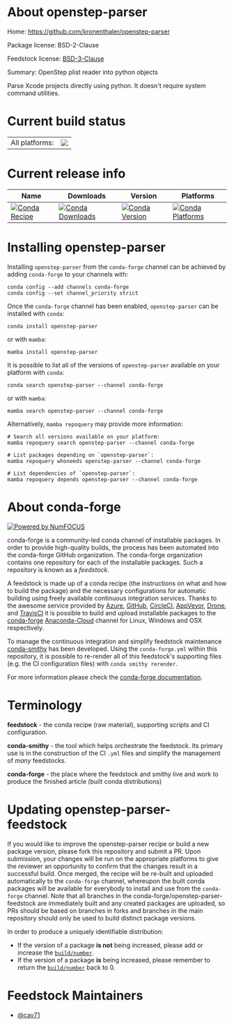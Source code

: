 About openstep-parser
=====================

Home: https://github.com/kronenthaler/openstep-parser

Package license: BSD-2-Clause

Feedstock license: [BSD-3-Clause](https://github.com/conda-forge/openstep-parser-feedstock/blob/main/LICENSE.txt)

Summary: OpenStep plist reader into python objects

Parse Xcode projects directly using python. It doesn't require system command utilities.


Current build status
====================


<table><tr><td>All platforms:</td>
    <td>
      <a href="https://dev.azure.com/conda-forge/feedstock-builds/_build/latest?definitionId=14160&branchName=main">
        <img src="https://dev.azure.com/conda-forge/feedstock-builds/_apis/build/status/openstep-parser-feedstock?branchName=main">
      </a>
    </td>
  </tr>
</table>

Current release info
====================

| Name | Downloads | Version | Platforms |
| --- | --- | --- | --- |
| [![Conda Recipe](https://img.shields.io/badge/recipe-openstep--parser-green.svg)](https://anaconda.org/conda-forge/openstep-parser) | [![Conda Downloads](https://img.shields.io/conda/dn/conda-forge/openstep-parser.svg)](https://anaconda.org/conda-forge/openstep-parser) | [![Conda Version](https://img.shields.io/conda/vn/conda-forge/openstep-parser.svg)](https://anaconda.org/conda-forge/openstep-parser) | [![Conda Platforms](https://img.shields.io/conda/pn/conda-forge/openstep-parser.svg)](https://anaconda.org/conda-forge/openstep-parser) |

Installing openstep-parser
==========================

Installing `openstep-parser` from the `conda-forge` channel can be achieved by adding `conda-forge` to your channels with:

```
conda config --add channels conda-forge
conda config --set channel_priority strict
```

Once the `conda-forge` channel has been enabled, `openstep-parser` can be installed with `conda`:

```
conda install openstep-parser
```

or with `mamba`:

```
mamba install openstep-parser
```

It is possible to list all of the versions of `openstep-parser` available on your platform with `conda`:

```
conda search openstep-parser --channel conda-forge
```

or with `mamba`:

```
mamba search openstep-parser --channel conda-forge
```

Alternatively, `mamba repoquery` may provide more information:

```
# Search all versions available on your platform:
mamba repoquery search openstep-parser --channel conda-forge

# List packages depending on `openstep-parser`:
mamba repoquery whoneeds openstep-parser --channel conda-forge

# List dependencies of `openstep-parser`:
mamba repoquery depends openstep-parser --channel conda-forge
```


About conda-forge
=================

[![Powered by
NumFOCUS](https://img.shields.io/badge/powered%20by-NumFOCUS-orange.svg?style=flat&colorA=E1523D&colorB=007D8A)](https://numfocus.org)

conda-forge is a community-led conda channel of installable packages.
In order to provide high-quality builds, the process has been automated into the
conda-forge GitHub organization. The conda-forge organization contains one repository
for each of the installable packages. Such a repository is known as a *feedstock*.

A feedstock is made up of a conda recipe (the instructions on what and how to build
the package) and the necessary configurations for automatic building using freely
available continuous integration services. Thanks to the awesome service provided by
[Azure](https://azure.microsoft.com/en-us/services/devops/), [GitHub](https://github.com/),
[CircleCI](https://circleci.com/), [AppVeyor](https://www.appveyor.com/),
[Drone](https://cloud.drone.io/welcome), and [TravisCI](https://travis-ci.com/)
it is possible to build and upload installable packages to the
[conda-forge](https://anaconda.org/conda-forge) [Anaconda-Cloud](https://anaconda.org/)
channel for Linux, Windows and OSX respectively.

To manage the continuous integration and simplify feedstock maintenance
[conda-smithy](https://github.com/conda-forge/conda-smithy) has been developed.
Using the ``conda-forge.yml`` within this repository, it is possible to re-render all of
this feedstock's supporting files (e.g. the CI configuration files) with ``conda smithy rerender``.

For more information please check the [conda-forge documentation](https://conda-forge.org/docs/).

Terminology
===========

**feedstock** - the conda recipe (raw material), supporting scripts and CI configuration.

**conda-smithy** - the tool which helps orchestrate the feedstock.
                   Its primary use is in the construction of the CI ``.yml`` files
                   and simplify the management of *many* feedstocks.

**conda-forge** - the place where the feedstock and smithy live and work to
                  produce the finished article (built conda distributions)


Updating openstep-parser-feedstock
==================================

If you would like to improve the openstep-parser recipe or build a new
package version, please fork this repository and submit a PR. Upon submission,
your changes will be run on the appropriate platforms to give the reviewer an
opportunity to confirm that the changes result in a successful build. Once
merged, the recipe will be re-built and uploaded automatically to the
`conda-forge` channel, whereupon the built conda packages will be available for
everybody to install and use from the `conda-forge` channel.
Note that all branches in the conda-forge/openstep-parser-feedstock are
immediately built and any created packages are uploaded, so PRs should be based
on branches in forks and branches in the main repository should only be used to
build distinct package versions.

In order to produce a uniquely identifiable distribution:
 * If the version of a package **is not** being increased, please add or increase
   the [``build/number``](https://docs.conda.io/projects/conda-build/en/latest/resources/define-metadata.html#build-number-and-string).
 * If the version of a package **is** being increased, please remember to return
   the [``build/number``](https://docs.conda.io/projects/conda-build/en/latest/resources/define-metadata.html#build-number-and-string)
   back to 0.

Feedstock Maintainers
=====================

* [@cav71](https://github.com/cav71/)

